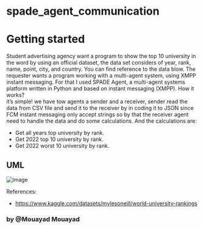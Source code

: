 # spade_agent_communication


# Getting started
Student advertising agency want a program to show the top 10 university in the word by using an official dataset, the data set considers of year, rank, name, point, city, and country. 
You can find reference to the data blow. 
The requester wants a program working with a multi-agent system, using XMPP instant messaging. 
For that I used SPADE Agent, a multi-agent systems platform written in Python and based on instant messaging (XMPP).
How it works?  
it’s simple! we have tow agents a sender and a receiver, sender read the data from CSV file and send it to the receiver by in coding it to JSON since FCM instant messaging only accept strings so by that the receiver agent need to handle the data and do some calculations.
And the calculations are:
-	Get all years top university by rank.
-	Get 2022 top 10 university by rank.
-	Get 2022 worst 10 university by rank.


## UML

![image](https://user-images.githubusercontent.com/74218089/210497259-2a0f576a-02ee-4985-ae19-6f188f6e3498.png)


References: 
-	https://www.kaggle.com/datasets/mylesoneill/world-university-rankings


### by @Mouayad Mouayad
